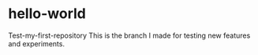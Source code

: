 # hello-world
Test-my-first-repository
This is the branch I made for testing new features and experiments.
